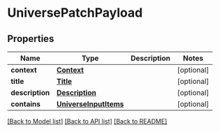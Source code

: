 # UniversePatchPayload

## Properties
Name | Type | Description | Notes
------------ | ------------- | ------------- | -------------
**context** | [**Context**](Context.md) |  | [optional] 
**title** | [**Title**](Title.md) |  | [optional] 
**description** | [**Description**](Description.md) |  | [optional] 
**contains** | [**UniverseInputItems**](UniverseInputItems.md) |  | [optional] 

[[Back to Model list]](../README.md#documentation-for-models) [[Back to API list]](../README.md#documentation-for-api-endpoints) [[Back to README]](../README.md)

